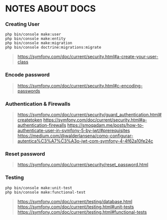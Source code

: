 
# NOTES ABOUT DOCS

  

### Creating User
```
php bin/console make:user
php bin/console make:entity
php bin/console make:migration
php bin/console doctrine:migrations:migrate
```
> https://symfony.com/doc/current/security.html#a-create-your-user-class

  

### Encode password
> https://symfony.com/doc/current/security.html#c-encoding-passwords

  

### Authentication & Firewalls
> https://symfony.com/doc/current/security/guard_authentication.html#createtoken
> https://symfony.com/doc/current/security.html#a-authentication-firewalls
> https://smoqadam.me/posts/how-to-authenticate-user-in-symfony-5-by-jwt/#prerequisites
> https://medium.com/@walderlansena/como-configurar-autentica%C3%A7%C3%A3o-jwt-com-symfony-4-4f62a10fe24c

  
### Reset password
> https://symfony.com/doc/current/security/reset_password.html

  

### Testing

```
php bin/console make:unit-test
php bin/console make:functional-test
```
<!-- > https://symfony.com/doc/current/create_framework/unit_testing.html -->
> https://symfony.com/doc/current/testing/database.html
> https://symfony.com/doc/current/testing.html#unit-tests
> https://symfony.com/doc/current/testing.html#functional-tests